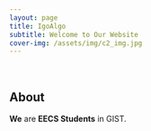 ```yaml
---
layout: page
title: IgoAlgo
subtitle: Welcome to Our Website
cover-img: /assets/img/c2_img.jpg
---
```


<br/>

## About 
**We** are  **EECS Students** in GIST. 


